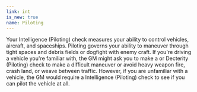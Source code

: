 ```yaml
---
link: int
is_new: true
name: Piloting
---
```

Your Intelligence (Piloting) check measures your ability to control vehicles, aircraft, and spaceships. Piloting governs your ability to maneuver through tight spaces and debris fields or dogfight with enemy craft.
If you're driving a vehicle you're familiar with, the GM might ask you to make a or Decterity (Piloting)
check to make a difficult maneuver or avoid heavy weapon fire, crash land, or weave between traffic.
 However, if you are unfamiliar with a vehicle, the GM would require a Intelligence (Piloting)
check to see if you can pilot the vehicle at all.
